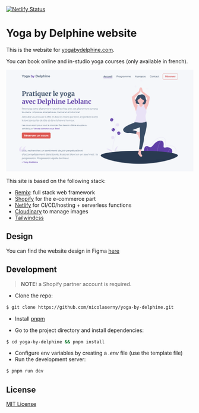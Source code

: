 [![Netlify Status](https://api.netlify.com/api/v1/badges/ba16e192-ec1f-4eb7-a751-634ec2312acc/deploy-status)](https://app.netlify.com/sites/yoga-by-delphine/deploys)

# Yoga by Delphine website

This is the website for [yogabydelphine.com](http://www.yogabydelphine.com/).

You can book online and in-studio yoga courses (only available in french).

![yogabydelphine](./screenshot.png)

This site is based on the following stack:

- [Remix](https://remix.run/): full stack web framework
- [Shopify](https://www.shopify.com/) for the e-commerce part
- [Netlify](https://www.netlify.com/) for CI/CD/hosting + serverless functions
- [Cloudinary](https://cloudinary.com/) to manage images
- [Tailwindcss](https://tailwindcss.com/)

## Design

You can find the website design in Figma [here](https://www.figma.com/file/wioiqeZX8Z0hOK0UsHxMAG/YogaByDelphine?node-id=4%3A10)

## Development

> **NOTE:** a Shopify partner account is required.

- Clone the repo:

```bash
$ git clone https://github.com/nicolaserny/yoga-by-delphine.git
```

- Install [pnpm](https://pnpm.io/)

- Go to the project directory and install dependencies:

```bash
$ cd yoga-by-delphine && pnpm install
```

- Configure env variables by creating a _.env_ file (use the template file)
- Run the development server:

```bash
$ pnpm run dev
```

## License

[MIT License](https://raw.githubusercontent.com/nicolaserny/yoga-by-delphine/master/LICENSE)
